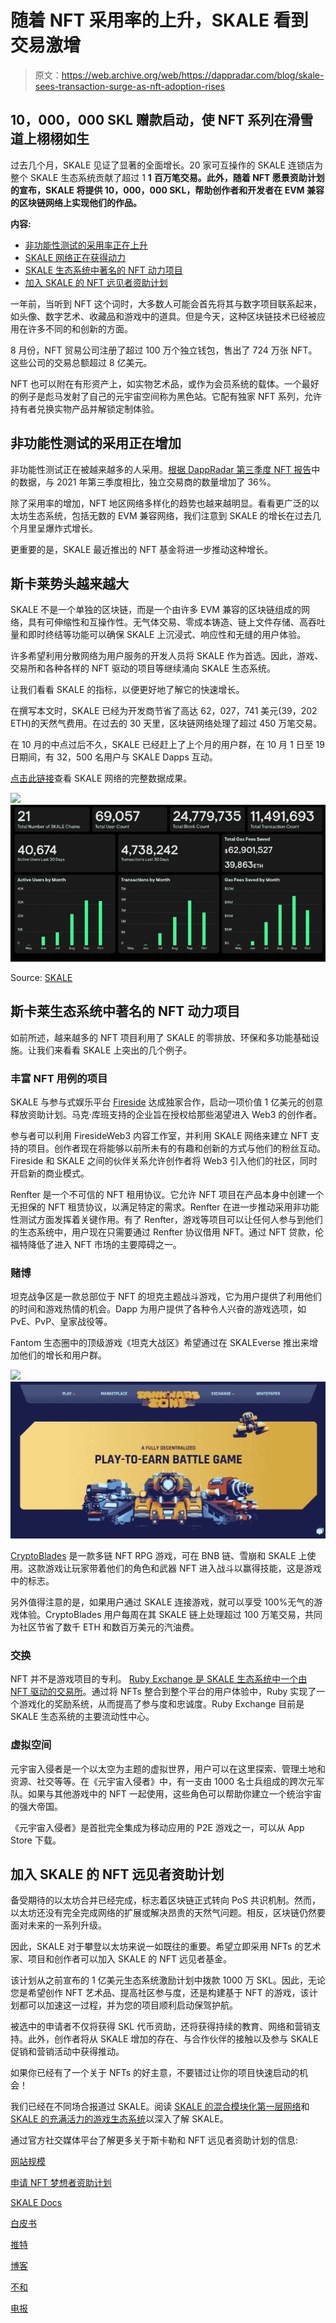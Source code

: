 # 随着 NFT 采用率的上升，SKALE 看到交易激增

> 原文：<https://web.archive.org/web/https://dappradar.com/blog/skale-sees-transaction-surge-as-nft-adoption-rises>

## 10，000，000 SKL 赠款启动，使 NFT 系列在滑雪道上栩栩如生

过去几个月，SKALE 见证了显著的全面增长。20 家可互操作的 SKALE 连锁店为整个 SKALE 生态系统贡献了超过 1 **1** **百万笔交易。此外，随着 NFT 愿景资助计划的宣布，SKALE 将提供 10，000，000 SKL，帮助创作者和开发者在 EVM 兼容的区块链网络上实现他们的作品。**

**内容:**

*   [非功能性测试的采用率正在上升](https://web.archive.org/web/20221130142108/https://dappradar.com/blog/skale-sees-transaction-surge-as-nft-adoption-rises/#Adoption-of-NFTs-is-on-the-Rise)
*   [SKALE 网络正在获得动力](https://web.archive.org/web/20221130142108/https://dappradar.com/blog/skale-sees-transaction-surge-as-nft-adoption-rises/#SKALE-is-Gaining-Momentum)
*   [SKALE 生态系统中著名的 NFT 动力项目](https://web.archive.org/web/20221130142108/https://dappradar.com/blog/skale-sees-transaction-surge-as-nft-adoption-rises/#Prominent-NFT-powered-Projects-in-the-SKALE-Ecosystem)
*   [加入 SKALE 的 NFT 远见者资助计划](https://web.archive.org/web/20221130142108/https://dappradar.com/blog/skale-sees-transaction-surge-as-nft-adoption-rises/#Join-SKALE‘s-NFT-Visionaries-Grant-Program)

一年前，当听到 NFT 这个词时，大多数人可能会首先将其与数字项目联系起来，如头像、数字艺术、收藏品和游戏中的道具。但是今天，这种区块链技术已经被应用在许多不同的和创新的方面。

8 月份，NFT 贸易公司注册了超过 100 万个独立钱包，售出了 724 万张 NFT。这些公司的交易总额超过 8 亿美元。

NFT 也可以附在有形资产上，如实物艺术品，或作为会员系统的载体。一个最好的例子是彪马发射了自己的元宇宙空间称为黑色站。它配有独家 NFT 系列，允许持有者兑换实物产品并解锁定制体验。

## 非功能性测试的采用正在增加

非功能性测试正在被越来越多的人采用。[根据 DappRadar 第三季度 NFT 报告](https://web.archive.org/web/20221130142108/https://dappradar.com/blog/nft-financials-falling-in-q3-but-on-chain-metrics-remain-bullish/#Industry-Overview)中的数据，与 2021 年第三季度相比，独立交易商的数量增加了 36%。

除了采用率的增加，NFT 地区网络多样化的趋势也越来越明显。看看更广泛的以太坊生态系统，包括无数的 EVM 兼容网络，我们注意到 SKALE 的增长在过去几个月里呈爆炸式增长。

更重要的是，SKALE 最近推出的 NFT 基金将进一步推动这种增长。

## 斯卡莱势头越来越大

SKALE 不是一个单独的区块链，而是一个由许多 EVM 兼容的区块链组成的网络，具有可伸缩性和互操作性。无气体交易、零成本铸造、链上文件存储、高吞吐量和即时终结等功能可以确保 SKALE 上沉浸式、响应性和无缝的用户体验。

许多希望利用分散网络为用户服务的开发人员将 SKALE 作为首选。因此，游戏、交易所和各种各样的 NFT 驱动的项目等继续涌向 SKALE 生态系统。

让我们看看 SKALE 的指标，以便更好地了解它的快速增长。

在撰写本文时，SKALE 已经为开发商节省了高达 62，027，741 美元(39，202 ETH)的天然气费用。在过去的 30 天里，区块链网络处理了超过 450 万笔交易。

在 10 月的中点过后不久，SKALE 已经赶上了上个月的用户群，在 10 月 1 日至 19 日期间，有 32，500 名用户与 SKALE Dapps 互动。[](https://web.archive.org/web/20221130142108/https://skale.space/stats)

[点击此链接](https://web.archive.org/web/20221130142108/https://skale.space/stats)查看 SKALE 网络的完整数据成果。

![](img/996046e960e7633610dd0bd4d1a93610.png)![](img/a52351f30887d315e9bb6039fa90b950.png)

Source: [SKALE](https://web.archive.org/web/20221130142108/https://skale.space/stats)

## 斯卡莱生态系统中著名的 NFT 动力项目

如前所述，越来越多的 NFT 项目利用了 SKALE 的零排放、环保和多功能基础设施。让我们来看看 SKALE 上突出的几个例子。

### 丰富 NFT 用例的项目

SKALE 与参与式娱乐平台 [Fireside](https://web.archive.org/web/20221130142108/https://skale.space/blog/100-million-ecosystem-grant-program-will-be-leveraged-to-catalyze-creatives-unleashed-program-for-fireside-creators-to-accelerate-transition-to-web3) 达成独家合作，启动一项价值 1 亿美元的创意释放资助计划。马克·库班支持的企业旨在授权给那些渴望进入 Web3 的创作者。

参与者可以利用 FiresideWeb3 内容工作室，并利用 SKALE 网络来建立 NFT 支持的项目。创作者现在将能够以前所未有的有趣和创新的方式与他们的粉丝互动。Fireside 和 SKALE 之间的伙伴关系允许创作者将 Web3 引入他们的社区，同时开启新的商业模式。

Renfter 是一个不可信的 NFT 租用协议。它允许 NFT 项目在产品本身中创建一个无担保的 NFT 租赁协议，以满足特定的需求。Renfter 在进一步推动采用非功能性测试方面发挥着关键作用。有了 Renfter，游戏等项目可以让任何人参与到他们的生态系统中，用户现在只需要通过 Renfter 协议借用 NFT。通过 NFT 贷款，伦福特降低了进入 NFT 市场的主要障碍之一。

### 赌博

坦克战争区是一款总部位于 NFT 的坦克主题战斗游戏，它为用户提供了利用他们的时间和游戏热情的机会。Dapp 为用户提供了各种令人兴奋的游戏选项，如 PvE、PvP、皇家战役等。

Fantom 生态圈中的顶级游戏《坦克大战区》希望通过在 SKALEverse 推出来增加他们的增长和用户群。

![](img/4b12d476baa917ee41951c0575435bfd.png)![](img/a00a5ffc8979be52b91e4d16137bea9e.png)

[CryptoBlades](https://web.archive.org/web/20221130142108/https://skale.space/blog/cryptobladers-can-now-enjoy-fast-gasfree-gaming-on-the-skale-network) 是一款多链 NFT RPG 游戏，可在 BNB 链、雪崩和 SKALE 上使用。这款游戏让玩家带着他们的角色和武器 NFT 进入战斗以赢得技能，这是游戏中的标志。

另外值得注意的是，如果用户通过 SKALE 连接游戏，就可以享受 100%无气的游戏体验。CryptoBlades 用户每周在其 SKALE 链上处理超过 100 万笔交易，共同为社区节省了数千 ETH 和数百万美元的汽油费。

### 交换

NFT 并不是游戏项目的专利。 [Ruby Exchange 是 SKALE 生态系统中一个由 NFT 驱动的交易所](https://web.archive.org/web/20221130142108/https://skale.space/blog/ruby-exchange)。通过将 NFTs 整合到整个平台的用户体验中，Ruby 实现了一个游戏化的奖励系统，从而提高了参与度和忠诚度。Ruby Exchange 目前是 SKALE 生态系统的主要流动性中心。

### 虚拟空间

元宇宙入侵者是一个以太空为主题的虚拟世界，用户可以在这里探索、管理土地和资源、社交等等。在《元宇宙入侵者》中，有一支由 1000 名士兵组成的跨次元军队。如果与其他游戏中的 NFT 一起使用，这些角色可以帮助你建立一个统治宇宙的强大帝国。

《元宇宙入侵者》是首批完全集成为移动应用的 P2E 游戏之一，可以从 App Store 下载。

## 加入 SKALE 的 NFT 远见者资助计划

备受期待的以太坊合并已经完成，标志着区块链正式转向 PoS 共识机制。然而，以太坊还没有完全完成网络的扩展或解决昂贵的天然气问题。相反，区块链仍然要面对未来的一系列升级。

因此，SKALE 对于攀登以太坊来说一如既往的重要。希望立即采用 NFTs 的艺术家、项目和创作者可以加入 SKALE 的 NFT 远见者基金。

该计划从之前宣布的 1 亿美元生态系统激励计划中拨款 1000 万 SKL。因此，无论您是希望创作 NFT 艺术品、提高社区参与度，还是构建基于 NFT 的游戏，该计划都可以加速这一过程，并为您的项目顺利启动保驾护航。

被选中的申请者不仅将获得 SKL 代币资助，还将获得持续的教育、网络和营销支持。此外，创作者将从 SKALE 增加的存在、与合作伙伴的接触以及参与 SKALE 促销和营销活动中获得推动。

如果你已经有了一个关于 NFTs 的好主意，不要错过让你的项目快速启动的机会！

我们已经在不同场合报道过 SKALE。阅读 [SKALE 的混合模块化第一层网络](https://web.archive.org/web/20221130142108/https://dappradar.com/blog/how-skales-hybrid-modular-layer-1-stands-out-as-a-blockchain-scalability-solution)和 [SKALE 的充满活力的游戏生态系统](https://web.archive.org/web/20221130142108/https://dappradar.com/blog/gaming-dapps-are-thriving-on-skales-zero-gas-blockchain-network)以深入了解 SKALE。

通过官方社交媒体平台了解更多关于斯卡勒和 NFT 远见者资助计划的信息:

[网站规模](https://web.archive.org/web/20221130142108/https://skale.space/)

[申请 NFT 梦想者资助计划](https://web.archive.org/web/20221130142108/https://skaleverse.skale.space/nftgrants)

[SKALE Docs](https://web.archive.org/web/20221130142108/https://docs.skale.network/develop/)

[白皮书](https://web.archive.org/web/20221130142108/https://skale.space/whitepaper)

[推特](https://web.archive.org/web/20221130142108/https://twitter.com/SkaleNetwork?ref_src=twsrc%5Egoogle%7Ctwcamp%5Eserp%7Ctwgr%5Eauthor)

[博客](https://web.archive.org/web/20221130142108/https://skale.space/blog)

[不和](https://web.archive.org/web/20221130142108/https://discord.com/invite/gM5XBy6)

[电报](https://web.archive.org/web/20221130142108/https://t.me/skaleofficial)